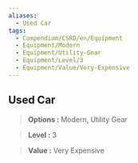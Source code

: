 ```yaml
---
aliases:
  - Used Car
tags:
  - Compendium/CSRD/en/Equipment
  - Equipment/Modern
  - Equipment/Utility-Gear
  - Equipment/Level/3
  - Equipment/Value/Very-Expensive
---
```

  
    
## Used Car    
    
>    
> **Options :** Modern, Utility Gear    
> **Level :** 3    
> **Value :** Very Expensive